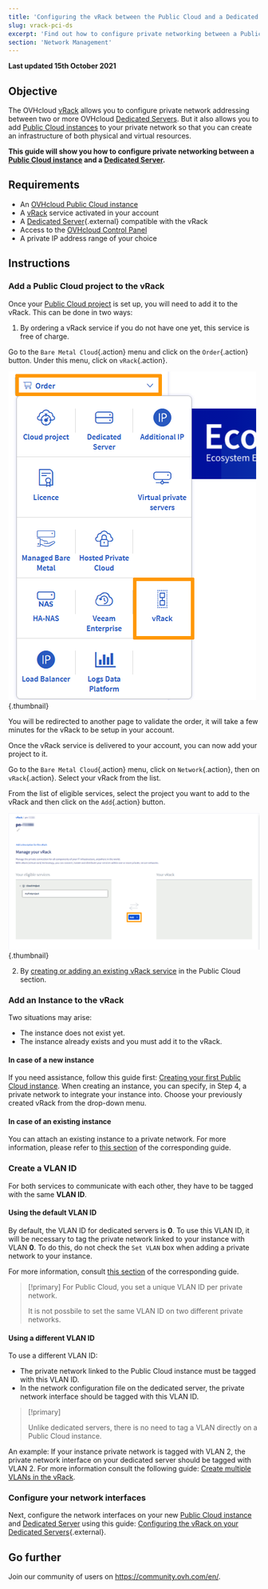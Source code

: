 ```yaml
---
title: 'Configuring the vRack between the Public Cloud and a Dedicated Server'
slug: vrack-pci-ds
excerpt: 'Find out how to configure private networking between a Public Cloud instance and a Dedicated Server'
section: 'Network Management'
---
```


**Last updated 15th October 2021**

## Objective

The OVHcloud [vRack](https://www.ovh.com/asia/solutions/vrack) allows you to configure private network addressing between two or more OVHcloud [Dedicated Servers](https://www.ovhcloud.com/asia/bare-metal/). But it also allows you to add [Public Cloud instances](https://www.ovh.com/asia/public-cloud/instances/) to your private network so that you can create an infrastructure of both physical and virtual resources.

**This guide will show you how to configure private networking between a [Public Cloud instance](https://docs.ovh.com/asia/en/public-cloud/public-cloud-first-steps/#step-3-creating-an-instance) and a [Dedicated Server](https://www.ovhcloud.com/asia/bare-metal/).**


## Requirements

- An [OVHcloud Public Cloud instance](https://docs.ovh.com/asia/en/public-cloud/public-cloud-first-steps/)
- A [vRack](https://www.ovh.com/asia/solutions/vrack) service activated in your account
- A [Dedicated Server](https://www.ovhcloud.com/asia/bare-metal/){.external} compatible with the vRack
- Access to the [OVHcloud Control Panel](https://ca.ovh.com/auth/?action=gotomanager&from=https://www.ovh.com/asia/&ovhSubsidiary=asia)
- A private IP address range of your choice


## Instructions

### Add a Public Cloud project to the vRack

Once your [Public Cloud project](https://docs.ovh.com/asia/en/public-cloud/create_a_public_cloud_project) is set up, you will need to add it to the vRack. This can be done in two ways:

1. By ordering a vRack service if you do not have one yet, this service is free of charge. 

Go to the `Bare Metal Cloud`{.action} menu and click on the `Order`{.action} button. Under this menu, click on `vRack`{.action}.

![Order vrack](images/orderingvrack.png){.thumbnail}

You will be redirected to another page to validate the order, it will take a few minutes for the vRack to be setup in your account.

Once the vRack service is delivered to your account, you can now add your project to it.

Go to the `Bare Metal Cloud`{.action} menu, click on `Network`{.action}, then on `vRack`{.action}. Select your vRack from the list.

From the list of eligible services, select the project you want to add to the vRack and then click on the `Add`{.action} button.

![add project to vrack](images/addprojectvrack.png){.thumbnail}

<ol start="2">
  <li>By <a href="https://docs.ovh.com/asia/en/public-cloud/public-cloud-vrack/#instructions_1">creating or adding an existing vRack service</a> in the Public Cloud section.</li>
</ol>


### Add an Instance to the vRack 

Two situations may arise:

- The instance does not exist yet.
- The instance already exists and you must add it to the vRack.

#### In case of a new instance

If you need assistance, follow this guide first: [Creating your first Public Cloud instance](../../public-cloud/public-cloud-first-steps/#step-3-creating-an-instance). When creating an instance, you can specify, in Step 4, a private network to integrate your instance into. Choose your previously created vRack from the drop-down menu.

#### In case of an existing instance

You can attach an existing instance to a private network. For more information, please refer to [this section](https://docs.ovh.com/asia/en/public-cloud/public-cloud-vrack/#cases-of-an-already-existing-instance_2) of the corresponding guide.

### Create a VLAN ID

For both services to communicate with each other, they have to be tagged with the same **VLAN ID**. 

#### Using the default VLAN ID

By default, the VLAN ID for dedicated servers is **0**. To use this VLAN ID, it will be necessary to tag the private network linked to your instance with VLAN **0**. To do this, do not check the `Set VLAN` box when adding a private network to your instance.

For more information, consult [this section](https://docs.ovh.com/asia/en/public-cloud/public-cloud-vrack/#step-2-create-a-vlan-in-the-vrack_1) of the corresponding guide. 

> [!primary]
> For Public Cloud, you set a unique VLAN ID per private network.
> 
> It is not possbile to set the same VLAN ID on two different private networks.

#### Using a different VLAN ID

To use a different VLAN ID:

- The private network linked to the Public Cloud instance must be tagged with this VLAN ID.
- In the network configuration file on the dedicated server, the private network interface should be tagged with this VLAN ID.


> [!primary]
> 
> Unlike dedicated servers, there is no need to tag a VLAN directly on a Public Cloud instance.
>

An example: If your instance private network is tagged with VLAN 2, the private network interface on your dedicated server should be tagged with VLAN 2. For more information consult the following guide: [Create multiple VLANs in the vRack](https://docs.ovh.com/asia/en/dedicated/multiple-vlans/).

### Configure your network interfaces

Next, configure the network interfaces on your new [Public Cloud instance](https://www.ovh.com/asia/public-cloud/instances/) and [Dedicated Server](https://www.ovhcloud.com/asia/bare-metal/) using this guide: [Configuring the vRack on your Dedicated Servers](../configuring-vrack-on-dedicated-servers/){.external}.

## Go further

Join our community of users on <https://community.ovh.com/en/>.
